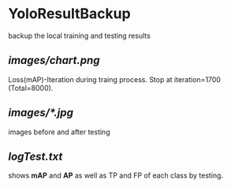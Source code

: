 # YoloResultBackup
backup the local training and testing results

## ***images/chart.png***
Loss(mAP)-Iteration during traing process. Stop at iteration=1700 (Total=8000).
## ***images/\*.jpg***
images before and after testing
## ***logTest.txt***
shows **mAP** and **AP** as well as TP and FP of each class by testing.
